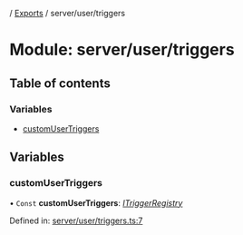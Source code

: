 [](../README.md) / [Exports](../modules.md) / server/user/triggers

# Module: server/user/triggers

## Table of contents

### Variables

- [customUserTriggers](server_user_triggers.md#customusertriggers)

## Variables

### customUserTriggers

• `Const` **customUserTriggers**: [*ITriggerRegistry*](../interfaces/server_resolvers_triggers.itriggerregistry.md)

Defined in: [server/user/triggers.ts:7](https://github.com/onzag/itemize/blob/5fcde7cf/server/user/triggers.ts#L7)
